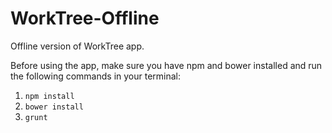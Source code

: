 # WorkTree-Offline
Offline version of WorkTree app.



Before using the app, make sure you have npm and bower installed and run the following commands in your terminal:
1. `npm install`
2. `bower install`
3. `grunt`
